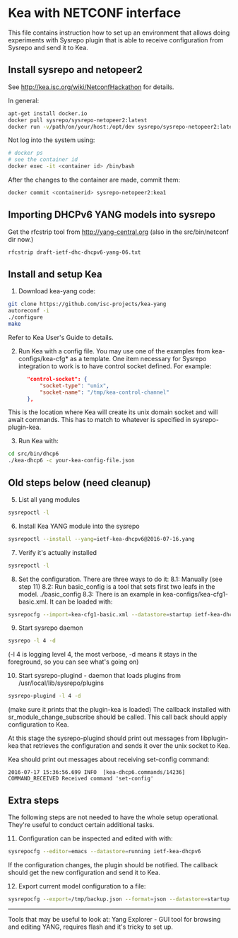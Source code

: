 # Kea with NETCONF interface

This file contains instruction how to set up an environment that
allows doing experiments with Sysrepo plugin that is able to receive
configuration from Sysrepo and send it to Kea.

## Install sysrepo and netopeer2 ##

See http://kea.isc.org/wiki/NetconfHackathon for details.

In general:

```bash
apt-get install docker.io
docker pull sysrepo/sysrepo-netopeer2:latest
docker run -v/path/on/your/host:/opt/dev sysrepo/sysrepo-netopeer2:latest
```

Not log into the system using:
```bash
# docker ps
# see the container id
docker exec -it <container id> /bin/bash
```

After the changes to the container are made, commit them:
```bash
docker commit <containerid> sysrepo-netopeer2:kea1
```

## Importing DHCPv6 YANG models into sysrepo

Get the rfcstrip tool from http://yang-central.org
(also in the src/bin/netconf dir now.)

```bash
rfcstrip draft-ietf-dhc-dhcpv6-yang-06.txt
```



## Install and setup Kea

1. Download kea-yang code:

```bash
git clone https://github.com/isc-projects/kea-yang
autoreconf -i
./configure
make
```

Refer to Kea User's Guide to details.

2. Run Kea with a config file.
You may use one of the examples from kea-configs/kea-cfg* as a
template. One item necessary for Sysrepo integration to work is to
have control socket defined. For example:

```json
      "control-socket": {
          "socket-type": "unix",
          "socket-name": "/tmp/kea-control-channel"
      },
```

This is the location where Kea will create its unix domain socket and
will await commands. This has to match to whatever is specified in
sysrepo-plugin-kea.

3. Run Kea with:
```bash
cd src/bin/dhcp6
./kea-dhcp6 -c your-kea-config-file.json
```


## Old steps below (need cleanup)

5. List all yang modules
```bash
sysrepoctl -l
```

6. Install Kea YANG module into the sysrepo 
```bash
sysrepoctl --install --yang=ietf-kea-dhcpv6@2016-07-16.yang
```
7. Verify it's actually installed
```bash
sysrepoctl -l
```

8. Set the configuration. There are three ways to do it:
8.1: Manually (see step 11)
8.2: Run basic_config is a tool that sets first two leafs in the model.
     ./basic_config
8.3: There is an example in kea-configs/kea-cfg1-basic.xml. It can be
loaded with:

```bash
sysrepocfg --import=kea-cfg1-basic.xml --datastore=startup ietf-kea-dhcpv6
```

9. Start sysrepo daemon
```bash
sysrepo -l 4 -d
```
(-l 4 is logging level 4, the most verbose, -d means it stays in the
foreground, so you can see what's going on)

10. Start sysrepo-plugind - daemon that loads plugins from /usr/local/lib/sysrepo/plugins

```bash
sysrepo-plugind -l 4 -d
```
(make sure it prints that the plugin-kea is loaded) The callback
installed with sr_module_change_subscribe should be called.  This call
back should apply configuration to Kea.

At this stage the sysrepo-plugind should print out messages from
libplugin-kea that retrieves the configuration and sends it over the
unix socket to Kea.

Kea should print out messages about receiving
set-config command:

```
2016-07-17 15:36:56.699 INFO  [kea-dhcp6.commands/14236] COMMAND_RECEIVED Received command 'set-config'
```

## Extra steps

The following steps are not needed to have the whole setup
operational. They're useful to conduct certain additional
tasks.

11. Configuration can be inspected and edited with with:
```bash
sysrepocfg --editor=emacs --datastore=running ietf-kea-dhcpv6
```

If the configuration changes, the plugin should be notified.
The callback should get the new configuration and send it
to Kea.

12. Export current model configuration to a file:
```bash
sysrepocfg --export=/tmp/backup.json --format=json --datastore=startup  ietf-kea-dhcpv6
```

---------------------

Tools that may be useful to look at:
Yang Explorer - GUI tool for browsing and editing YANG,
requires flash and it's tricky to set up.
